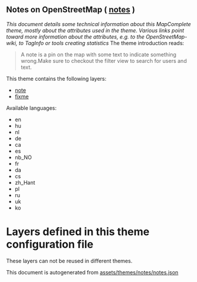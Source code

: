 [//]: # (WARNING: this file is automatically generated. Please find the sources at the bottom and edit those sources)

## Notes on OpenStreetMap ( [notes](https://mapcomplete.org/notes) )
_This document details some technical information about this MapComplete theme, mostly about the attributes used in the theme. Various links point toward more information about the attributes, e.g. to the OpenStreetMap-wiki, to TagInfo or tools creating statistics_
The theme introduction reads:

> A note is a pin on the map with some text to indicate something wrong.Make sure to checkout the filter view to search for users and text.

This theme contains the following layers:

 - [note](../Layers/note.md)
 - [fixme](../Layers/fixme.md)

Available languages:

 - en
 - hu
 - nl
 - de
 - ca
 - es
 - nb_NO
 - fr
 - da
 - cs
 - zh_Hant
 - pl
 - ru
 - uk
 - ko

# Layers defined in this theme configuration file
These layers can not be reused in different themes.


This document is autogenerated from [assets/themes/notes/notes.json](https://github.com/pietervdvn/MapComplete/blob/develop/assets/themes/notes/notes.json)

